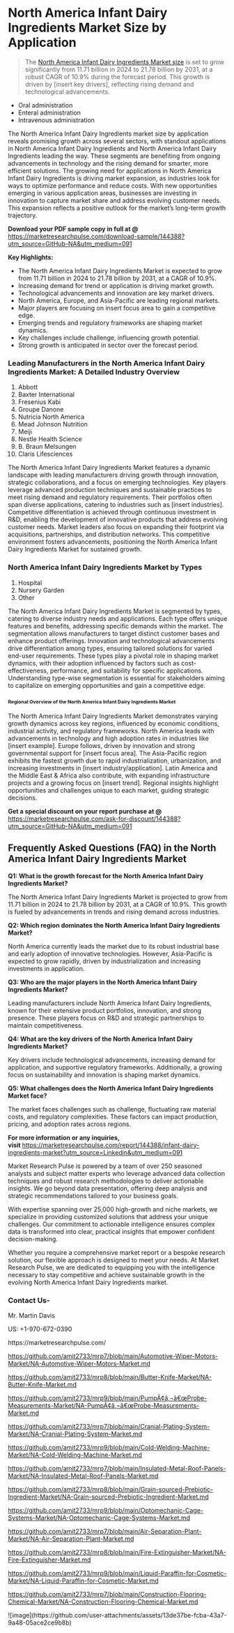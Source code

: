 <h1>North America Infant Dairy Ingredients Market&nbsp;Size by Application</h1><blockquote><p>The <a href="https://marketresearchpulse.com/download-sample/144388?utm_source=GitHub-NA&amp;utm_medium=091">North America Infant Dairy Ingredients Market size</a> is set to grow significantly from 11.71 billion in 2024 to 21.78 billion by 2031, at a robust CAGR of 10.9% during the forecast period. This growth is driven by [insert key drivers], reflecting rising demand and technological advancements.</p></blockquote><ul><li>Oral administration<li> Enteral administration<li> Intravenous administration</li></ul><p>The North America Infant Dairy Ingredients market size by application reveals promising growth across several sectors, with standout applications in North America Infant Dairy Ingredients and North America Infant Dairy Ingredients leading the way. These segments are benefiting from ongoing advancements in technology and the rising demand for smarter, more efficient solutions. The growing need for applications in North America Infant Dairy Ingredients is driving market expansion, as industries look for ways to optimize performance and reduce costs. With new opportunities emerging in various application areas, businesses are investing in innovation to capture market share and address evolving customer needs. This expansion reflects a positive outlook for the market’s long-term growth trajectory.</p><p><strong>Download your PDF sample copy in full at @ </strong><a href="https://marketresearchpulse.com/download-sample/144388?utm_source=GitHub-NA&amp;utm_medium=091">https://marketresearchpulse.com/download-sample/144388?utm_source=GitHub-NA&amp;utm_medium=091</a></p><p><strong>Key Highlights: </strong></p><ul><li>The North America Infant Dairy Ingredients Market is expected to grow from 11.71 billion in 2024 to 21.78 billion by 2031, at a CAGR of 10.9%.</li><li>Increasing demand for trend or application is driving market growth.</li><li>Technological advancements and innovation are key market drivers.</li><li>North America, Europe, and Asia-Pacific are leading regional markets.</li><li>Major players are focusing on insert focus area to gain a competitive edge.</li><li>Emerging trends and regulatory frameworks are shaping market dynamics.</li><li>Key challenges include challenge, influencing growth potential.</li><li>Strong growth is anticipated in sector over the forecast period.</li></ul><h3>Leading Manufacturers in the North America Infant Dairy Ingredients Market: A Detailed Industry Overview</h3><ol><li>Abbott</li><li>Baxter International</li><li>Fresenius Kabi</li><li>Groupe Danone</li><li>Nutricia North America</li><li>Mead Johnson Nutrition</li><li>Meiji</li><li>Nestle Health Science</li><li>B. Braun Melsungen</li><li>Claris Lifesciences</li></ol><div class="flex max-w-full flex-col flex-grow"><div class="min-h-8 text-message flex w-full flex-col items-end gap-2 whitespace-normal break-words [.text-message+&amp;]:mt-5" dir="auto" data-message-author-role="assistant" data-message-id="fd8432e4-4910-450d-b182-61b7bfb0a01f" data-message-model-slug="gpt-4o"><div class="flex w-full flex-col gap-1 empty:hidden first:pt-[3px]"><div class="markdown prose w-full break-words dark:prose-invert light"><p>The North America Infant Dairy Ingredients Market features a dynamic landscape with leading manufacturers driving growth through innovation, strategic collaborations, and a focus on emerging technologies. Key players leverage advanced production techniques and sustainable practices to meet rising demand and regulatory requirements. Their portfolios often span diverse applications, catering to industries such as [insert industries]. Competitive differentiation is achieved through continuous investment in R&amp;D, enabling the development of innovative products that address evolving customer needs. Market leaders also focus on expanding their footprint via acquisitions, partnerships, and distribution networks. This competitive environment fosters advancements, positioning the North America Infant Dairy Ingredients Market for sustained growth.</p></div></div></div></div><h3>North America Infant Dairy Ingredients Market by Types</h3><ol><li>Hospital<li> Nursery Garden<li> Other</li></ol><div class="flex max-w-full flex-col flex-grow"><div class="min-h-8 text-message flex w-full flex-col items-end gap-2 whitespace-normal break-words [.text-message+&amp;]:mt-5" dir="auto" data-message-author-role="assistant" data-message-id="084470be-0bb7-4664-bddf-5156b4f41249" data-message-model-slug="gpt-4o-mini"><div class="flex w-full flex-col gap-1 empty:hidden first:pt-[3px]"><div class="markdown prose w-full break-words dark:prose-invert light"><p>The North America Infant Dairy Ingredients Market is segmented by types, catering to diverse industry needs and applications. Each type offers unique features and benefits, addressing specific demands within the market. The segmentation allows manufacturers to target distinct customer bases and enhance product offerings. Innovation and technological advancements drive differentiation among types, ensuring tailored solutions for varied end-user requirements. These types play a pivotal role in shaping market dynamics, with their adoption influenced by factors such as cost-effectiveness, performance, and suitability for specific applications. Understanding type-wise segmentation is essential for stakeholders aiming to capitalize on emerging opportunities and gain a competitive edge.</p></div></div></div></div><h3><span style="font-size: 11px;">Regional Overview of the North America Infant Dairy Ingredients Market</span></h3><div class="flex max-w-full flex-col flex-grow"><div class="min-h-8 text-message flex w-full flex-col items-end gap-2 whitespace-normal break-words [.text-message+&amp;]:mt-5" dir="auto" data-message-author-role="assistant" data-message-id="e9038762-ce64-4e30-91c9-9bd413514231" data-message-model-slug="gpt-4o-mini"><div class="flex w-full flex-col gap-1 empty:hidden first:pt-[3px]"><div class="markdown prose w-full break-words dark:prose-invert light"><p>The North America Infant Dairy Ingredients Market demonstrates varying growth dynamics across key regions, influenced by economic conditions, industrial activity, and regulatory frameworks. North America leads with advancements in technology and high adoption rates in industries like [insert example]. Europe follows, driven by innovation and strong governmental support for [insert focus area]. The Asia-Pacific region exhibits the fastest growth due to rapid industrialization, urbanization, and increasing investments in [insert industry/application]. Latin America and the Middle East &amp; Africa also contribute, with expanding infrastructure projects and a growing focus on [insert trend]. Regional insights highlight opportunities and challenges unique to each market, guiding strategic decisions.</p></div></div></div></div><p><strong>Get a special discount on your report purchase at @ </strong><a href="https://marketresearchpulse.com/ask-for-discount/144388?utm_source=GitHub-NA&amp;utm_medium=091">https://marketresearchpulse.com/ask-for-discount/144388?utm_source=GitHub-NA&amp;utm_medium=091</a></p><h2>Frequently Asked Questions (FAQ) in the North America Infant Dairy Ingredients Market</h2><p><strong>Q1: What is the growth forecast for the North America Infant Dairy Ingredients Market?</strong></p><p>The North America Infant Dairy Ingredients Market is projected to grow from 11.71 billion in 2024 to 21.78 billion by 2031, at a CAGR of 10.9%. This growth is fueled by advancements in trends and rising demand across industries.</p><p><strong>Q2: Which region dominates the North America Infant Dairy Ingredients Market?</strong></p><p>North America currently leads the market due to its robust industrial base and early adoption of innovative technologies. However, Asia-Pacific is expected to grow rapidly, driven by industrialization and increasing investments in application.</p><p><strong>Q3: Who are the major players in the North America Infant Dairy Ingredients Market?</strong></p><p>Leading manufacturers include North America Infant Dairy Ingredients, known for their extensive product portfolios, innovation, and strong presence. These players focus on R&amp;D and strategic partnerships to maintain competitiveness.</p><p><strong>Q4: What are the key drivers of the North America Infant Dairy Ingredients Market?</strong></p><p>Key drivers include technological advancements, increasing demand for application, and supportive regulatory frameworks. Additionally, a growing focus on sustainability and innovation is shaping market dynamics.</p><p><strong>Q5: What challenges does the North America Infant Dairy Ingredients Market face?</strong></p><p>The market faces challenges such as challenge, fluctuating raw material costs, and regulatory complexities. These factors can impact production, pricing, and adoption rates across regions.</p><p><strong>For more information or any inquiries, visit&nbsp;</strong><a href="https://marketresearchpulse.com/report/144388/infant-dairy-ingredients-market?utm_source=Linkedin&utm_medium=091">https://marketresearchpulse.com/report/144388/infant-dairy-ingredients-market?utm_source=Linkedin&utm_medium=091</a></p><p>Market Research Pulse is powered by a team of over 250 seasoned analysts and subject matter experts who leverage advanced data collection techniques and robust research methodologies to deliver actionable insights. We go beyond data presentation, offering deep analysis and strategic recommendations tailored to your business goals.</p><p>With expertise spanning over 25,000 high-growth and niche markets, we specialize in providing customized solutions that address your unique challenges. Our commitment to actionable intelligence ensures complex data is transformed into clear, practical insights that empower confident decision-making.</p><p>Whether you require a comprehensive market report or a bespoke research solution, our flexible approach is designed to meet your needs. At Market Research Pulse, we are dedicated to equipping you with the intelligence necessary to stay competitive and achieve sustainable growth in the evolving North America Infant Dairy Ingredients market.</p><h3><strong>Contact Us-</strong></h3><p>Mr. Martin Davis</p><p>US: +1-970-672-0390</p><p>https://marketresearchpulse.com/</p><p><a href="https://github.com/amit2733/mrp7/blob/main/Automotive-Wiper-Motors-Market/NA-Automotive-Wiper-Motors-Market.md">https://github.com/amit2733/mrp7/blob/main/Automotive-Wiper-Motors-Market/NA-Automotive-Wiper-Motors-Market.md</a></p><p><a href="https://github.com/amit2733/mrp8/blob/main/Butter-Knife-Market/NA-Butter-Knife-Market.md">https://github.com/amit2733/mrp8/blob/main/Butter-Knife-Market/NA-Butter-Knife-Market.md</a></p><p><a href="https://github.com/amit2733/mrp9/blob/main/PumpÃ¢â‚¬â€œProbe-Measurements-Market/NA-PumpÃ¢â‚¬â€œProbe-Measurements-Market.md">https://github.com/amit2733/mrp9/blob/main/PumpÃ¢â‚¬â€œProbe-Measurements-Market/NA-PumpÃ¢â‚¬â€œProbe-Measurements-Market.md</a></p><p><a href="https://github.com/amit2733/mrp7/blob/main/Cranial-Plating-System-Market/NA-Cranial-Plating-System-Market.md">https://github.com/amit2733/mrp7/blob/main/Cranial-Plating-System-Market/NA-Cranial-Plating-System-Market.md</a></p><p><a href="https://github.com/amit2733/mrp9/blob/main/Cold-Welding-Machine-Market/NA-Cold-Welding-Machine-Market.md">https://github.com/amit2733/mrp9/blob/main/Cold-Welding-Machine-Market/NA-Cold-Welding-Machine-Market.md</a></p><p><a href="https://github.com/amit2733/mrp7/blob/main/Insulated-Metal-Roof-Panels-Market/NA-Insulated-Metal-Roof-Panels-Market.md">https://github.com/amit2733/mrp7/blob/main/Insulated-Metal-Roof-Panels-Market/NA-Insulated-Metal-Roof-Panels-Market.md</a></p><p><a href="https://github.com/amit2733/mrp8/blob/main/Grain-sourced-Prebiotic-Ingredient-Market/NA-Grain-sourced-Prebiotic-Ingredient-Market.md">https://github.com/amit2733/mrp8/blob/main/Grain-sourced-Prebiotic-Ingredient-Market/NA-Grain-sourced-Prebiotic-Ingredient-Market.md</a></p><p><a href="https://github.com/amit2733/mrp9/blob/main/Optomechanic-Cage-Systems-Market/NA-Optomechanic-Cage-Systems-Market.md">https://github.com/amit2733/mrp9/blob/main/Optomechanic-Cage-Systems-Market/NA-Optomechanic-Cage-Systems-Market.md</a></p><p><a href="https://github.com/amit2733/mrp7/blob/main/Air-Separation-Plant-Market/NA-Air-Separation-Plant-Market.md">https://github.com/amit2733/mrp7/blob/main/Air-Separation-Plant-Market/NA-Air-Separation-Plant-Market.md</a></p><p><a href="https://github.com/amit2733/mrp8/blob/main/Fire-Extinguisher-Market/NA-Fire-Extinguisher-Market.md">https://github.com/amit2733/mrp8/blob/main/Fire-Extinguisher-Market/NA-Fire-Extinguisher-Market.md</a></p><p><a href="https://github.com/amit2733/mrp9/blob/main/Liquid-Paraffin-for-Cosmetic-Market/NA-Liquid-Paraffin-for-Cosmetic-Market.md">https://github.com/amit2733/mrp9/blob/main/Liquid-Paraffin-for-Cosmetic-Market/NA-Liquid-Paraffin-for-Cosmetic-Market.md</a></p><p><a href="https://github.com/amit2733/mrp7/blob/main/Construction-Flooring-Chemical-Market/NA-Construction-Flooring-Chemical-Market.md">https://github.com/amit2733/mrp7/blob/main/Construction-Flooring-Chemical-Market/NA-Construction-Flooring-Chemical-Market.md</a></p>
![image](https://github.com/user-attachments/assets/13de37be-fcba-43a7-9a48-05ace2ce9b8b)

